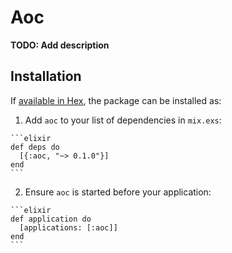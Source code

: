# Aoc

**TODO: Add description**

## Installation

If [available in Hex](https://hex.pm/docs/publish), the package can be installed as:

  1. Add `aoc` to your list of dependencies in `mix.exs`:

    ```elixir
    def deps do
      [{:aoc, "~> 0.1.0"}]
    end
    ```

  2. Ensure `aoc` is started before your application:

    ```elixir
    def application do
      [applications: [:aoc]]
    end
    ```

